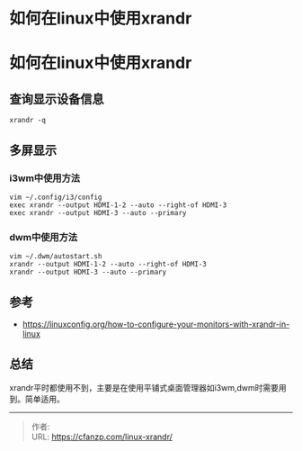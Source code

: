 # 如何在linux中使用xrandr


<!--more-->
# 如何在linux中使用xrandr
## 查询显示设备信息
```
xrandr -q
```

## 多屏显示
### i3wm中使用方法
```
vim ~/.config/i3/config
exec xrandr --output HDMI-1-2 --auto --right-of HDMI-3
exec xrandr --output HDMI-3 --auto --primary
```

### dwm中使用方法
```
vim ~/.dwm/autostart.sh
xrandr --output HDMI-1-2 --auto --right-of HDMI-3
xrandr --output HDMI-3 --auto --primary
```


## 参考
- https://linuxconfig.org/how-to-configure-your-monitors-with-xrandr-in-linux

## 总结
xrandr平时都使用不到，主要是在使用平铺式桌面管理器如i3wm,dwm时需要用到。简单适用。


---

> 作者:   
> URL: https://cfanzp.com/linux-xrandr/  

